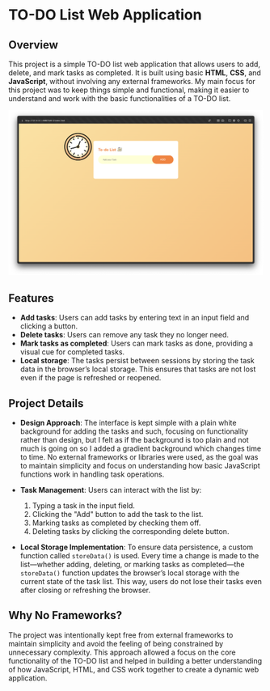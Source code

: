 # TO-DO List Web Application

## Overview
This project is a simple TO-DO list web application that allows users to add, delete, and mark tasks as completed. It is built using basic **HTML**, **CSS**, and **JavaScript**, without involving any external frameworks. My main focus for this project was to keep things simple and functional, making it easier to understand and work with the basic functionalities of a TO-DO list.

![alt text](image.png)

## Features
- **Add tasks**: Users can add tasks by entering text in an input field and clicking a button.
- **Delete tasks**: Users can remove any task they no longer need.
- **Mark tasks as completed**: Users can mark tasks as done, providing a visual cue for completed tasks.
- **Local storage**: The tasks persist between sessions by storing the task data in the browser’s local storage. This ensures that tasks are not lost even if the page is refreshed or reopened.

## Project Details
- **Design Approach**: The interface is kept simple with a plain white background for adding the tasks and such, focusing on functionality rather than design, but I felt as if the background is too plain and not much is going on so I added a gradient background which changes time to time.
    No external frameworks or libraries were used, as the goal was to maintain simplicity and focus on understanding how basic JavaScript functions work in handling task operations.
  
- **Task Management**: Users can interact with the list by:
  1. Typing a task in the input field.
  2. Clicking the "Add" button to add the task to the list.
  3. Marking tasks as completed by checking them off.
  4. Deleting tasks by clicking the corresponding delete button.

- **Local Storage Implementation**: To ensure data persistence, a custom function called `storeData()` is used. Every time a change is made to the list—whether adding, deleting, or marking tasks as completed—the `storeData()` function updates the browser’s local storage with the current state of the task list. This way, users do not lose their tasks even after closing or refreshing the browser.

## Why No Frameworks?
The project was intentionally kept free from external frameworks to maintain simplicity and avoid the feeling of being constrained by unnecessary complexity. This approach allowed a focus on the core functionality of the TO-DO list and helped in building a better understanding of how JavaScript, HTML, and CSS work together to create a dynamic web application.


